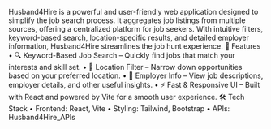 Husband4Hire is a powerful and user-friendly web application designed to simplify the job search process. It aggregates job listings from multiple sources, offering a centralized platform for job seekers. With intuitive filters, keyword-based search, location-specific results, and detailed employer information, Husband4Hire streamlines the job hunt experience.
🚀 Features
•	🔍 Keyword-Based Job Search – Quickly find jobs that match your interests and skill set.
•	📍 Location Filter – Narrow down opportunities based on your preferred location.
•	🏢 Employer Info – View job descriptions, employer details, and other useful insights.
•	⚡ Fast & Responsive UI – Built with React and powered by Vite for a smooth user experience.
🛠️ Tech Stack
•	Frontend: React, Vite
•	Styling: Tailwind, Bootstrap
•	APIs: Husband4Hire_APIs

